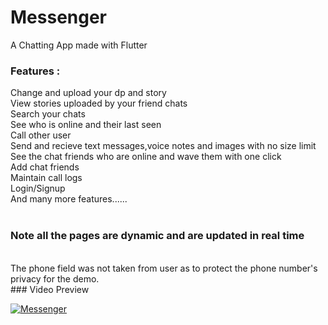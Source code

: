 # Messenger
A Chatting App made with Flutter
 <br>
### Features : <br>
Change and upload your dp and story<br>
View stories uploaded by your friend chats  <br>
Search your chats <br>
See who is online and their last seen<br>
Call other user<br>
Send and recieve text messages,voice notes and images with no size limit<br>
See the chat friends who are online and wave them with one click<br>
Add chat friends<br>
Maintain call logs<br>
Login/Signup<br>
And many more features......<br>
 <br>
### Note all the pages are dynamic and are updated in real time
<br>
The phone field was not taken from user as to protect the phone number's privacy for the demo.
<br>
### Video Preview

[![Messenger](https://img.youtube.com/vi/z9GBBpLQUDk/0.jpg)](https://www.youtube.com/watch?v=z9GBBpLQUDk)
